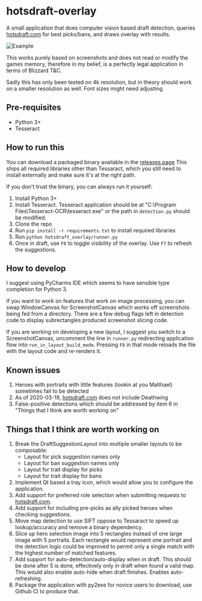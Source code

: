 # hotsdraft-overlay
A small application that does computer vision based draft detection, queries [hotsdraft.com](http://hotsdraft.com) for best picks/bans, and
draws overlay with results.

![Example](./example.png)

This works purely based on screenshots and does not read or modify the games memory, therefore in my belief, is a perfectly legal application in terms of Blizzard T&C.

Sadly this has only been tested on 4k resolution, but in theory should work on a smaller resolution as well. Font sizes might need adjusting.

## Pre-requisites

* Python 3+
* Tesseract

## How to run this

You can download a packaged binary available in the [releases page](https://github.com/AudriusButkevicius/hotsdraft-overlay/releases)
This ships all required libraries other than Tessaract, which you still need to install externally and make sure it's at the right path.

If you don't trust the binary, you can always run it yourself:

1. Install Python 3+
2. Install Tesseract. Tesseract application should be at "C:\Program Files\Tesseract-OCR\tesseract.exe" or the path in `detection.py` should be modified. 
3. Clone the repo
4. Run `pip install -r requirements.txt` to install required libraries
5. Run `python hotsdraft_overlay/runner.py`
6. Once in draft, use `F8` to toggle visibility of the overlay. Use `F7` to refresh the suggestions.

## How to develop

I suggest using PyCharms IDE which seems to have sensible type completion for Python 3.

If you want to work on features that work on image processing, you can swap WindowCanvas for ScreenshotCanvas which works
off screenshots being fed from a directory. There are a few debug flags left in detection code to display subrectangles produced screenshot slicing code.

If you are working on developing a new layout, I suggest you switch to a ScreenshotCanvas, uncomment the line in `runner.py` redirecting application flow into `run_in_layout_build_mode`. Pressing `F8` in that mode reloads the file with the layout code and re-renders it.

## Known issues

1. Heroes with portraits with little features (lookin at you Malthael) sometimes fail to be detected
2. As of 2020-03-19, [hotsdraft.com](http://hotsdraft.com) does not include Deathwing
3. False-positive detections which should be addressed by item 6 in "Things that I think are worth working on"

## Things that I think are worth working on

1. Break the DraftSuggestionLayout into multiple smaller layouts to be composable:
    * Layout for pick suggestion names only
    * Layout for ban suggestion names only
    * Layout for trait display for picks
    * Layout for trait display for bans
2. Implement Qt based a tray icon, which would allow you to configure the application.
3. Add support for preferred role selection when submitting requests to [hotsdraft.com](http://hotsdraft.com).
4. Add support for including pre-picks as ally picked heroes when checking suggestions.
5. Move map detection to use SIFT oppose to Tessaract to speed up lookup/accuracy and remove a binary dependency.
6. Slice up hero selection image into 5 rectangles instead of one large image with 5 portraits. Each rectangle would represent one portrait and 
   the detection logic could be improved to permit only a single match with the highest number of matched features.
7. Add support for auto-detection/auto-display when in draft. This should be done after 5 is done, effectively only in draft when
   found a valid map. This would also enable auto-hide when draft finishes. Enables auto-refreshing.
8. Package the application with py2exe for novice users to download, use Github CI to produce that.

